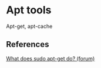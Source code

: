 Apt tools
=========

Apt-get, apt-cache


References
----------
[What does sudo apt-get do? (forum)](http://askubuntu.com/questions/222348/what-does-sudo-apt-get-update-do)

